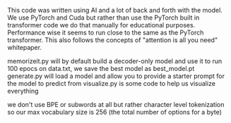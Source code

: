 This code was written using AI and a lot of back and forth with the model.  We use PyTorch and Cuda but rather than use the 
PyTorch built in transformer code we do that manually for educational purposes.  Performance wise it seems to run close to the same as the PyTorch transformer.
This also follows the concepts of "attention is all you need" whitepaper.

memorizeit.py will by default build a decoder-only model and use it to run 100 epocs on data.txt, we save the best model as best_model.pt
generate.py will load a model and allow you to provide a starter prompt for the model to predict from
visualize.py is some code to help us visualize everything

we don't use BPE or subwords at all but rather character level tokenization so our max vocabulary size is 256 (the total number of options for a byte)

